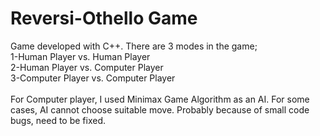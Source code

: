 # Reversi-Othello Game
Game developed with C++. There are 3 modes in the game;\
1-Human Player vs. Human Player\
2-Human Player vs. Computer Player\
3-Computer Player vs. Computer Player\
<br>
For Computer player, I used Minimax Game Algorithm as an AI. For some cases, AI cannot choose suitable move. Probably because of small code bugs, need to be fixed.
